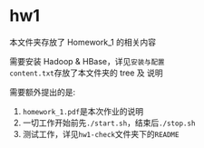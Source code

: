 # hw1
本文件夹存放了 Homework_1 的相关内容

需要安装 Hadoop & HBase，详见`安装与配置`  
`content.txt`存放了本文件夹的 tree 及 说明

需要额外提出的是:

1. `homework_1.pdf`是本次作业的说明
2. 一切工作开始前先`./start.sh`，结束后`./stop.sh`
3. 测试工作，详见`hw1-check`文件夹下的`README`
